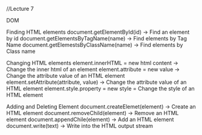 //Lecture 7

DOM

Finding HTML elements
document.getElementById(id) -> Find an element by id
document.getElementsByTagName(name) -> Find elements by Tag Name
document.getElemestsByClassName(name) -> Find elements by Class name

Changing HTML elements
element.innerHTML = new html content -> Change the inner html of an element
element.attribute = new value -> Change the attribute value of an HTML element
element.setAttribute(attribute, value) -> Change the attribute value of an HTML element
element.style.property = new style = Change the style of an HTML element

Adding and Deleting Element
document.createElemet(element) -> Create an HTML element
document.removeChild(element) -> Remove an HTML element
document.appendChile(element) -> Add an HTML element
document.write(text) -> Write into the HTML output stream
